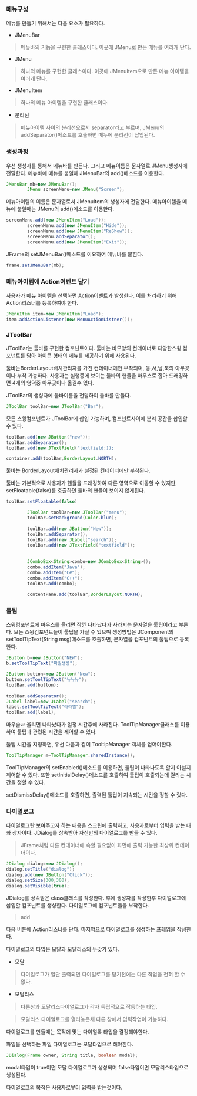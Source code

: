 ### 메뉴구성
메뉴를 만들기 위해서는 다음 요소가 필요하다.

* JMenuBar
> 메뉴바의 기능을 구현한 클래스이다. 이곳에 JMenu로 만든 메뉴를 여러개 단다.
* JMenu
> 하나의 메뉴를 구현한 클래스이다. 이곳에 JMenuItem으로 만든 메뉴 아이템을 여러개 단다.
* JMenuItem
> 하나의 메뉴 아이템을 구현한 클래스이다.
* 분리선
> 메뉴아이템 사이의 분리선으로서 separator라고 부르며, JMenu의 addSeparator()메소드를 호출하면 메누에 분리선이 삽입된다.



### 생성과정

우선 생성자를 통해서 메뉴바를 만든다.
그리고 메뉴이름은 문자열로 JMenu생성자에 전달한다. 메뉴바에 메뉴를 붙일때 JMenuBar의 add()메소드를 이용한다.
```java
JMenuBar mb=new JMenuBar();
		JMenu screenMenu=new JMenu("Screen");
```

메뉴아이템의 이름은 문자열로서 JMenuItem의 생성자에 전달한다.
메뉴아이템을 메뉴에 붙일때는 JMenu의 add()메소드를 이용한다.

```java
screenMenu.add(new JMenuItem("Load"));
		screenMenu.add(new JMenuItem("Hide"));
		screenMenu.add(new JMenuItem("ReShow"));
		screenMenu.addSeparator();
		screenMenu.add(new JMenuItem("Exit"));
```

JFrame의 setJMenuBar()메소드를 이요하여 메뉴바를 붙힌다.
```java
frame.setJMenuBar(mb);
```

### 메뉴아이템에 Action이벤트 달기

사용자가 메뉴 아이템을 선택하면 Action이벤트가 발생한다.
이를 처리하기 위해 Action리스너를 등록하여야 한다.

```java
JMenuItem item=new JMenuItem("Load");
item.addActionListener(new MenuActionListner());
```


### JToolBar
JToolBar는 툴바를 구현한 컴포넌트이다.
툴바는 바모양의 컨테이너로 다양한스윙 컴포넌트를 담아 아이콘 형태의 메뉴를 제공하기 위해 사용된다.

툴바는BorderLayout배치관리자를 가진 컨테이너에만 부착되며, 동,서,남,북의 아무곳이나 부착 가능하다.
사용자는 실행중에 보이는 툴바의 핸들을 마우스로 잡아 드래깅하면 4개의 영역중 아무곳이나 옮길수 있다.

JToolBar의 생성자에 툴바이름을 전달하여 툴바를 만들다.
```java
JToolBar toolBar=new JToolBar("Bar");
```

모든 스윙컴포넌트가 JToolBar에 삽입 가능하며, 컴포넌트사이에 분리 공간을 삽입할 수 있다.
```java
toolBar.add(new JButton("new"));
toolBar.addSeparator();
toolBar.add(new JTextField("textfield:));
```

```java
container.add(toolBar,BorderLayout.NORTH);
```
툴바는 BorderLayout배치관리자가 설정된 컨테이너에만 부착된다.

툴바는 기본적으로 사용자가 핸들을 드래깅하여 다른 영역으로 이동할 수 있지만,
setFloatable(false)를 호출하면 툴바의 핸들이 보이지 않게된다.
```java
toolBar.setFloatable(false)
```

```java
		JToolBar toolBar=new JToolBar("menu");
		toolBar.setBackground(Color.blue);
		
		toolBar.add(new JButton("New"));
		toolBar.addSeparator();
		toolBar.add(new JLabel("search"));
		toolBar.add(new JTextField("textfield"));
		
		
		JComboBox<String>combo=new JComboBox<String>();
		combo.addItem("Java");
		combo.addItem("C#");
		combo.addItem("C++");
		toolBar.add(combo);
		
		contentPane.add(toolBar,BorderLayout.NORTH);
```


### 툴팁
스윙컴포넌트에 마우스를 올리면 잠깐 나타났다가 사라지는 문자열을 툴팁이라고 부른다.
모든 스윙컴포넌트들이 툴팁을 가질 수 있으며 생성방법은
JComponent의 setToolTipText(String msg)메소드를 호출하면, 문자열을 컴포넌트의 툴팁으로 등록한다.

```java
JButton b=new JButton("NEW");
b.setToolTipText("파일생성");
```

```java
JButton button=new JButton("New");
button.setToolTipText("뉴뉴뉴");
toolBar.add(button);
		
toolBar.addSeparator();
JLabel label=new JLabel("search");
label.setToolTipText("라라벨");
toolBar.add(label);
```

마우슬ㄹ 올리면 나타났다가 일정 시간후에 사라진다.
ToolTipManager클래스를 이용하여 툴팁과 관련된 시간을 제어할 수 있다.

툴팁 시간을 지정하면, 우선 다음과 같이 TooltipManager 객체를 얻어야한다.
```java
ToolTipManager m=ToolTipManager.sharedInstance();
```

ToolTipManager의 setEnabled()메소드를 이용하면, 툴팁이 나타나도록 할지 아닐지 제어할 수 있다.
또한 setInitialDelay()메소드를 호출하여 툴팁이 호출되는데 걸리는 시간을 
정할 수 있다.

setDismissDelay()메소드를 호출하면, 출력된 툴팁이 지속되는 시간을 정할 수 맀다.




### 다이얼로그
다이얼로그란 보여주고자 하는 내용을 스크린에 출력하고, 사용자로부터 입력을 받는 대화 상자이다.
JDialog를 상속받아 자신만의 다이얼로그를 만들 수 있다.
> JFrame처럼 다른 컨테이너에 속할 필요없이 화면에 출력 가능한 최상위 컨테이너이다.

```java
JDialog dialog=new JDialog();
dialog.setTitle("dialog");
dialog.add(new JButton("Click"));
dialog.setSize(300,300);
dialog.setVisible(true);
```

JDialog를 상속받은 class클래스를 작성한다.
후에 생성자를 작성한후 다이얼로그에 삽입할 컴포넌트를 생성한다.
다이얼로그에 컴포넌트들을 부착한다.
> add

다음 버튼에 Action리스너를 단다.
마지막으로 다이얼로그를 생성하는 프레임을 작성한다.



다이얼로그의 타입은 모달과 모달리스의 두갖가 있다.

* 모달
> 다이얼로그가 일단 출력되면 다이얼로그를 닫기전에는 다른 작업을 전혀 할 수 없다.

* 모달리스
> 다른창과 모달리스다이얼로그가 각자 독립적으로 작동하는 타입.

> 모달리스 다이얼로그를 열러놓은채 다른 창에서 입력작업이 가능하다.

다이얼로그를 만들때는 목적에 맞는 다이얼록 타입을 결정해야한다.

파일을 선택하는 파일 다이얼로그는 모달타입으로 해야한다.
```java
JDialog(Frame owner, String title, boolean modal);
```

modal타입이 true이면 모달 다이얼로그가 생성되며 false타임이면 모달리스타입으로 생성된다.




다이얼로그의 목적은 사용자로부터 입력을 받는것이다.

